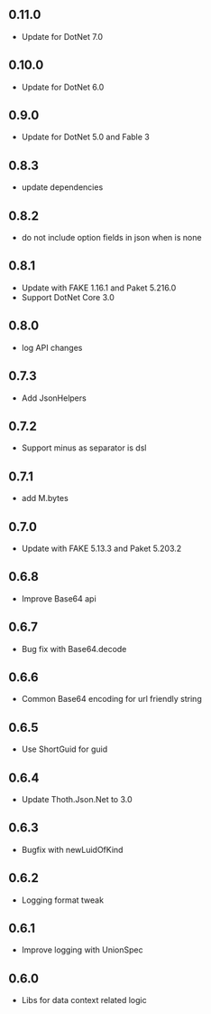 ## 0.11.0
* Update for DotNet 7.0

## 0.10.0
* Update for DotNet 6.0

## 0.9.0
* Update for DotNet 5.0 and Fable 3

## 0.8.3
* update dependencies

## 0.8.2
* do not include option fields in json when is none

## 0.8.1
* Update with FAKE 1.16.1 and Paket 5.216.0
* Support DotNet Core 3.0

## 0.8.0
* log API changes

## 0.7.3
* Add JsonHelpers

## 0.7.2
* Support minus as separator is dsl

## 0.7.1
* add M.bytes

## 0.7.0
* Update with FAKE 5.13.3 and Paket 5.203.2

## 0.6.8
* Improve Base64 api

## 0.6.7
* Bug fix with Base64.decode

## 0.6.6
* Common Base64 encoding for url friendly string

## 0.6.5
* Use ShortGuid for guid

## 0.6.4
* Update Thoth.Json.Net to 3.0

## 0.6.3
* Bugfix with newLuidOfKind

## 0.6.2
* Logging format tweak

## 0.6.1
* Improve logging with UnionSpec

## 0.6.0
* Libs for data context related logic
